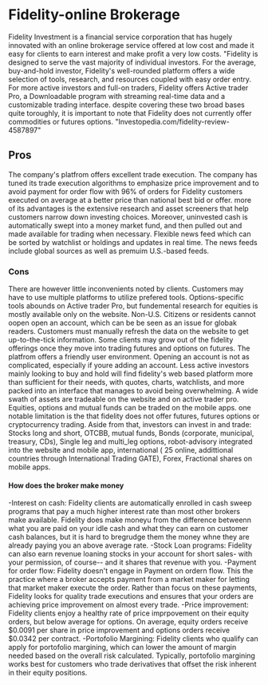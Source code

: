 # Fidelity-online Brokerage
Fidelity  Investment is a financial service corporation that has hugely innovated with an online brokerage service offered at low cost and made it easy for clients to earn interest and make profit a very low costs.
"Fidelity is designed to serve the vast majority of individual investors. For the average, buy-and-hold investor, Fidelity's well-rounded platform offers a wide selection of tools, research, and resources coupled with easy order entry. For more active investors and full-on traders, Fidelity offers Active trader Pro, a Downloadable program with streaming real-time data and a customizable trading interface. despite covering these two broad bases quite toroughly, it is important to note that Fidelity does not currently offer commodities or futures options. "Investopedia.com/fidelity-review-4587897"
## Pros
The company's platfrom offers excellent trade execution. The company has tuned its trade execution algorithms to emphasize price improvement and to avoid payment for order flow with 96% of orders for Fidelity customers executed on average at a better price than national best bid or offer. more of its advantages is the extensive research and asset screeners that help customers narrow down investing choices. Moreover, uninvested cash is automatically swept into a money market fund, and then pulled out and made available for trading when necessary. Flexible news feed which can be sorted by watchlist or holdings and updates in real time. The news feeds include global sources as well as premuim U.S.-based feeds.
### Cons
There are however little inconvenients noted by clients. 
Customers may have to use multiple platforms to utilize prefered tools. Options-specific tools abounds on Active trader Pro, but fundemental research for equities is mostly available only on the website.
Non-U.S. Citizens or residents cannot oopen open an account, which can be be seen as an issue for globak readers.
Customers must manually refresh the data on the website to get up-to-the-tick information.
Some clients may grow out of the fidelity offerings once they move into trading futures and options on futures. 
The platfrom offers a friendly user environment. Opening an account is not as complicated, especially if youre adding an account. Less active investors mainly looking to buy and hold will find fidelity's web based platform more than sufficient for their needs, with quotes, charts, watchlists, and more packed into an interface that manages to avoid being overwhelming.
A wide swath of assets are tradeable on the website and on active trader pro. Equities, options and mutual funds can be traded on the mobile apps. one notable  limitation is the that fidelity does not offer futures, futures options or cryptocurrency trading. Aside from that, investors can invest in and trade: Stocks long and short, OTCBB, mutual funds, Bonds (corporate, municipal, treasury, CDs), Single leg and multi_leg options, robot-advisory integrated into the website and mobile app, international ( 25 online, addittional countries through International Trading GATE), Forex, Fractional shares on mobile apps.
#### How does the broker make money
-Interest on cash: 
Fidelity clients are automatically enrolled in cash sweep programs that pay a much higher interest rate than most other brokers make available. Fidelity does make moneyu from the difference betweenn what you are paid on your idle cash and what they can earn on customer cash balances, but it is hard to bregrudge them the money whne they are already paying you an above average rate.
-Stock Loan programs:
Fidelity can also earn revenue loaning stocks in your account for short sales- with your permission, of course-- and it shares that revenue with you.
-Payment for order flow: 
 Fidelity doesn't engage in Payment on ordern flow. This the practice  where a broker accepts payment from a market maker for letting that market maker execute the order. Rather than focus on these payments, Fidelity looks for quality trade executions and ensures that your orders are achieving price improvement on almost every trade.
 -Price improvement:
 Fidelity clients enjoy a healthy rate of price imprpovement on their equity orders, but below average for options. On average, equity orders receive $0.0091 per share in price improvement and options orders receive $0.0342 per contract.
-Portofolio Margining: Fidelity clients who qualify can apply for portofolio margining, which can lower the amount of margin needed based on the overall risk calculated. Typically, portofolio margining works best for customers who trade derivatives that offset the risk inherent in their equity positions. 






